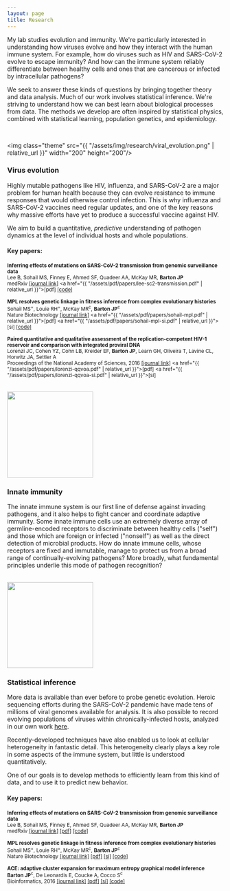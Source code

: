 ```yaml
---
layout: page
title: Research
---
```


My lab studies evolution and immunity. We're particularly interested in understanding how viruses evolve and how they interact with the human immune system. For example, how do viruses such as HIV and SARS-CoV-2 evolve to escape immunity? And how can the immune system reliably differentiate between healthy cells and ones that are cancerous or infected by intracellular pathogens? 

We seek to answer these kinds of questions by bringing together theory and data analysis. Much of our work involves statistical inference. We're striving to understand how we can best learn about biological processes from data. The methods we develop are often inspired by statistical physics, combined with statistical learning, population genetics, and epidemiology.

<br>

<img class="theme" src="{{ "/assets/img/research/viral_evolution.png" | relative_url }}" width="200" height="200"/>

### Virus evolution

Highly mutable pathogens like HIV, influenza, and SARS-CoV-2 are a major problem for human health because they can evolve resistance to immune responses that would otherwise control infection. This is why influenza and SARS-CoV-2 vaccines need regular updates, and one of the key reasons why massive efforts have yet to produce a successful vaccine against HIV.

We aim to build a quantitative, *predictive* understanding of pathogen dynamics at the level of individual hosts and whole populations.

#### Key papers:

<small><b>Inferring effects of mutations on SARS-CoV-2 transmission from genomic surveillance data</b><br>Lee B, Sohail MS, Finney E, Ahmed SF, Quadeer AA, McKay MR, <b>Barton JP</b><br>medRxiv <a href="https://doi.org/10.1101/2021.12.31.21268591">[journal link]</a> <a href="{{ "/assets/pdf/papers/lee-sc2-transmission.pdf" | relative_url }}">[pdf]</a> <a href="https://github.com/bartonlab/paper-SARS-CoV-2-inference">[code]</a></small>

<small><b>MPL resolves genetic linkage in fitness inference from complex evolutionary histories</b><br>Sohail MS<sup>=</sup>, Louie RH<sup>=</sup>, McKay MR<sup>c</sup>, <b>Barton JP</b><sup>c</sup><br>Nature Biotechnology <a href="https://doi.org/10.1038/s41587-020-0737-3">[journal link]</a> <a href="{{ "/assets/pdf/papers/sohail-mpl.pdf" | relative_url }}">[pdf]</a> <a href="{{ "/assets/pdf/papers/sohail-mpl-si.pdf" | relative_url }}">[si]</a> <a href="https://github.com/bartonlab/paper-MPL-inference">[code]</a></small>

<small><b>Paired quantitative and qualitative assessment of the replication-competent HIV-1 reservoir and comparison with integrated proviral DNA</b><br>Lorenzi JC, Cohen YZ, Cohn LB, Kreider EF, <b>Barton JP</b>, Learn GH, Oliveira T, Lavine CL, Horwitz JA, Settler A<br>Proceedings of the National Academy of Sciences, 2016 <a href="https://doi.org/10.1073/pnas.1617789113">[journal link]</a> <a href="{{ "/assets/pdf/papers/lorenzi-qqvoa.pdf" | relative_url }}">[pdf]</a> <a href="{{ "/assets/pdf/papers/lorenzi-qqvoa-si.pdf" | relative_url }}">[si]</a></small>

<!---
<small><b>Scaling laws describe memories of host-pathogen riposte in the HIV population</b><br><b>Barton JP</b>, Kardar M, Chakraborty AK<br>Proceedings of the National Academy of Sciences, 2015 <a href="https://doi.org/10.1073/pnas.1415386112">[journal link]</a> <a href="{{ site.baseurl }}/assets/pdf/papers/barton-hiv-basins.pdf">[pdf]</a> <a href="{{ site.baseurl }}/assets/pdf/papers/barton-hiv-basins-si.pdf">[si]</a></small>
-->

<!---
<small><b>The fitness landscape of HIV-1 gag: advanced modeling approaches and validation of model predictions by in vitro testing</b><br>Mann JK<sup>=</sup>, <b>Barton JP</b><sup>=</sup>, Ferguson AL<sup>=</sup>, Omarjee S, Walker BD, Chakraborty A, Ndung'u T<br>PLoS Computational Biology, 2014 <a href="https://doi.org/10.1371/journal.pcbi.1003776">[journal link]</a> <a href="{{ site.baseurl }}/assets/pdf/papers/mann-gag-landscape.pdf">[pdf]</a> <a href="{{ site.baseurl }}/assets/pdf/papers/mann-gag-landscape-si.pdf">[si]</a></small>
-->

<br>


<img class="theme" src="{{ site.baseurl }}/assets/img/research/innate_immunity.png" width="200" height="200"/>

### Innate immunity

The innate immune system is our first line of defense against invading pathogens, and it also helps to fight cancer and coordinate adaptive immunity. Some innate immune cells use an extremely diverse array of germline-encoded receptors to discriminate between healthy cells ("self") and those which are foreign or infected ("nonself") as well as the direct detection of microbial products. How do innate immune cells, whose receptors are fixed and immutable, manage to protect us from a broad range of continually-evolving pathogens? More broadly, what fundamental principles underlie this mode of pathogen recognition?

<br>

<img class="theme" src="{{ site.baseurl }}/assets/img/research/statistical_inference.png" width="200" height="200"/>

### Statistical inference

More data is available than ever before to probe genetic evolution. Heroic sequencing efforts during the SARS-CoV-2 pandemic have made tens of millions of viral genomes available for analysis. It is also possible to record evolving populations of viruses within chronically-infected hosts, analyzed in our own work [here](https://doi.org/10.1038/ncomms11660).

Recently-developed techniques have also enabled us to look at cellular heterogeneity in fantastic detail. This heterogeneity clearly plays a key role in some aspects of the immune system, but little is understood quantitatively.

One of our goals is to develop methods to efficiently learn from this kind of data, and to use it to predict new behavior.

#### Key papers:

<small><b>Inferring effects of mutations on SARS-CoV-2 transmission from genomic surveillance data</b><br>Lee B, Sohail MS, Finney E, Ahmed SF, Quadeer AA, McKay MR, <b>Barton JP</b><br>medRxiv <a href="https://doi.org/10.1101/2021.12.31.21268591">[journal link]</a> <a href="{{ site.baseurl }}/assets/pdf/papers/lee-sc2-transmission.pdf">[pdf]</a> <a href="https://github.com/bartonlab/paper-SARS-CoV-2-inference">[code]</a></small>

<small><b>MPL resolves genetic linkage in fitness inference from complex evolutionary histories</b><br>Sohail MS<sup>=</sup>, Louie RH<sup>=</sup>, McKay MR<sup>c</sup>, <b>Barton JP</b><sup>c</sup><br>Nature Biotechnology <a href="https://doi.org/10.1038/s41587-020-0737-3">[journal link]</a> <a href="{{ site.baseurl }}/assets/pdf/papers/sohail-mpl.pdf">[pdf]</a> <a href="{{ site.baseurl }}/assets/pdf/papers/sohail-mpl-si.pdf">[si]</a> <a href="https://github.com/bartonlab/paper-MPL-inference">[code]</a></small>

<small><b>ACE: adaptive cluster expansion for maximum entropy graphical model inference</b><br><b>Barton JP</b><sup>c</sup>, De Leonardis E, Coucke A, Cocco S<sup>c</sup><br>Bioinformatics, 2016 <a href="https://doi.org/10.1093/bioinformatics/btw328">[journal link]</a> <a href="{{ site.baseurl }}/assets/pdf/papers/barton-ace.pdf">[pdf]</a> <a href="{{ site.baseurl }}/assets/pdf/papers/barton-ace-si.pdf">[si]</a> <a href="https://github.com/johnbarton/ACE">[code]</a></small>
